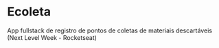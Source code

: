 # Ecoleta
App fullstack de registro de pontos de coletas de materiais descartáveis  (Next Level Week - Rocketseat)
